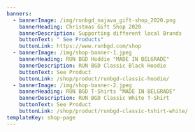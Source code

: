 ```yaml
---
banners:
  - bannerImage: /img/runbgd_najava_gift-shop_2020.png
    bannerHeading: Christmas Gift Shop 2020
    bannerDescription: Supporting different local Brands
    buttonText: " See Products"
    buttonLink: https://www.runbgd.com/shop
  - bannerImage: /img/shop-banner-1.jpeg
    bannerHeading: RUN BGD Hoddie "MADE IN BELGRADE"
    bannerDescription: RUN BGD Classic Black Hoodie
    buttonText: See Product
    buttonLink: /shop/product/runbgd-classic-hoodie/
  - bannerImage: /img/shop-banner-2.jpeg
    bannerHeading: RUN BGD T-Shirts "MADE IN BELGRADE"
    bannerDescription: RUN BGD Classic White T-Shirt
    buttonText: See Product
    buttonLink: /shop/product/runbgd-classic-tshirt-white/
templateKey: shop-page
---
```

